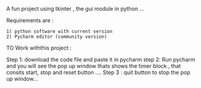 A fun project using tkinter , the gui module in python ...

Requirements are :
					        
	1) python software with current version 
	2) Pycharm editor (community version)
									
TO Work withthis project :
 
   Step 1: download the code file and paste it in pycharm
	 step 2: Run pycharm and you will see the pop up window thats shows the timer block , that consits start, stop and reset button ....
	 Step 3 : quit button to stop the pop up window...
